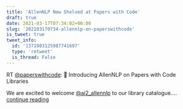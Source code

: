 ```yaml
---
title: 'AllenNLP Now Shelved at Papers with Code'
draft: true
date: 2021-03-17T07:34:02+00:00
slug: '202103170734-allennlp-on-paperswithcode'
is_tweet: true
tweet_info:
  id: '1371983125987741697'
  type: 'retweet'
  is_thread: False
---
```




RT [@paperswithcode](https://x.com/paperswithcode): 🎉 Introducing AllenNLP on Papers with Code Libraries

We are excited to welcome [@ai2_allennlp](https://x.com/ai2_allennlp) to our library catalogue.… [continue reading](https://x.com/sytelus/status/1371983125987741697)
